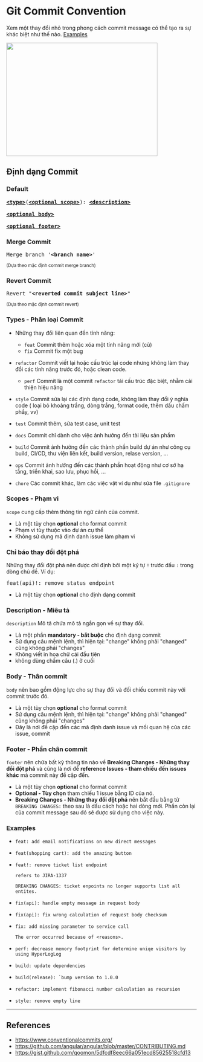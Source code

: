 # Git Commit Convention 
Xem một thay đổi nhỏ trong phong cách commit message có thể tạo ra sự khác biệt như thế nào. [Examples](#examples)

<img src="https://nhobethoi.com/wp-content/uploads/2021/06/git-merge-gop-cac-nhanh-thanh-nhanh-duy-nhat-1.png" width="400" height="300" />

## Định dạng Commit

### Default
<pre>
<b><a href="#types">&lt;type&gt;</a></b></font>(<b><a href="#scopes">&lt;optional scope&gt;</a></b>): <b><a href="#description">&lt;description&gt;</a></b>
<!-- <sub>empty separator line</sub> -->
<b><a href="#body">&lt;optional body&gt;</a></b>
<!-- <sub>empty separator line</sub> -->
<b><a href="#footer">&lt;optional footer&gt;</a></b>
</pre>

### Merge Commit
<pre>
Merge branch '<b>&lt;branch name&gt;</b>'
</pre>
<sup>(Dựa theo mặc định commit merge branch)</sup>

### Revert Commit
<pre>
Revert "<b>&lt;reverted commit subject line&gt;</b>"
</pre>
<sup>(Dựa theo mặc định commit revert)</sup>


### Types - Phân loại Commit
* Những thay đổi liên quan đến tính năng:
    * `feat` Commit thêm hoặc xóa một tính năng mới (cũ)
    * `fix` Commit fix một bug

* `refactor` Commit viết lại hoặc cấu trúc lại code nhưng không làm thay đổi các tính năng trước đó, hoặc clean code.
    * `perf` Commit là một commit `refactor` tái cấu trúc đặc biệt, nhằm cải thiện hiệu năng

* `style` Commit sửa lại các định dạng code, không làm thay đổi ý nghĩa code ( loại bỏ khoảng trắng, dòng trắng, format code, thêm dấu chấm phẩy, vv)

* `test` Commit thêm, sửa test case, unit test
* `docs` Commit chỉ dành cho việc ảnh hưởng đến tài liệu sản phẩm
* `build` Commit ảnh hưởng đến các thành phần build dự án như công cụ build, CI/CD, thư viện liên kết, build version, relase version, ...
* `ops` Commit ảnh hưởng đến các thành phần hoạt động như cơ sở hạ tầng, triển khai, sao lưu, phục hồi, ...
* `chore` Các commit khác, làm các việc vặt ví dụ như sửa file `.gitignore`

### Scopes - Phạm vi
`scope` cung cấp thêm thông tin ngữ cảnh của commit.
* Là một tùy chọn **optional** cho format commit
* Phạm vi tùy thuộc vào dự án cụ thể
* Không sử dụng mã định danh issue làm phạm vi

### Chỉ báo thay đổi đột phá
Những thay đổi đột phá nên được chỉ định bởi một ký tự `!` trước dấu `:` trong dòng chủ đề. Ví dụ:
<pre>
feat(api)!: remove status endpoint
</pre>
* Là một tùy chọn **optional** cho định dạng commit

### Description - Miêu tả
`description` Mô tả chứa mô tả ngắn gọn về sự thay đổi.
* Là một phần **mandatory - bắt buộc** cho định dạng commit
* Sử dụng câu mệnh lệnh, thì hiện tại: "change" không phải "changed" cũng không phải "changes"
* Không viết in hoa chữ cái đầu tiên
* không dùng chấm câu (.) ở cuối

### Body - Thân commit
`body` nên bao gồm động lực cho sự thay đổi và đối chiếu commit này với commit trước đó.
* Là một tùy chọn **optional** cho format commit
* Sử dụng câu mệnh lệnh, thì hiện tại: "change" không phải "changed" cũng không phải "changes"
* Đây là nơi đề cập đến các mã định danh issue và mối quan hệ của các issue, commit

### Footer - Phần chân commit
`footer` nên chứa bất kỳ thông tin nào về **Breaking Changes - Những thay đổi đột phá** và cũng là nơi để **reference Issues - tham chiếu đến issues khác** mà commit này đề cập đến.
* Là một tùy chọn **optional** cho format commit
* **Optional - Tùy chọn** tham chiếu 1 issue bằng ID của nó.
* **Breaking Changes - Những thay đổi đột phá** nên bắt đầu bằng từ `BREAKING CHANGES:` theo sau là dấu cách hoặc hai dòng mới. Phần còn lại của commit message sau đó sẽ được sử dụng cho việc này.


### Examples
* ```
  feat: add email notifications on new direct messages
  ```
* ```
  feat(shopping cart): add the amazing button
  ```
* ```
  feat!: remove ticket list endpoint

  refers to JIRA-1337

  BREAKING CHANGES: ticket enpoints no longer supports list all entites.
  ```
* ```
  fix(api): handle empty message in request body
  ```
* ```
  fix(api): fix wrong calculation of request body checksum
  ```
* ```
  fix: add missing parameter to service call

  The error occurred because of <reasons>.
  ```
* ```
  perf: decrease memory footprint for determine uniqe visitors by using HyperLogLog
  ```
* ```
  build: update dependencies
  ```
* ```
  build(release): `bump version to 1.0.0
  ```
* ```
  refactor: implement fibonacci number calculation as recursion
  ```
* ```
  style: remove empty line
  ```

-----
## References
* https://www.conventionalcommits.org/
* https://github.com/angular/angular/blob/master/CONTRIBUTING.md
* https://gist.github.com/qoomon/5dfcdf8eec66a051ecd85625518cfd13
